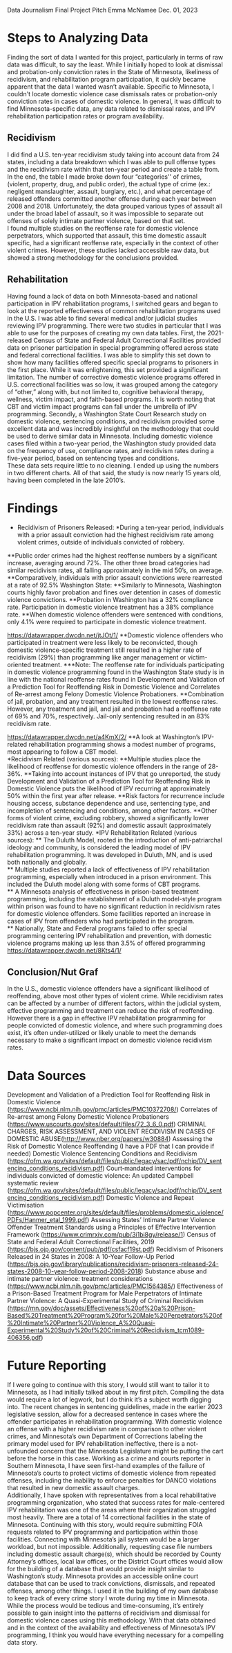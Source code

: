 Data Journalism
Final Project Pitch
Emma McNamee
Dec. 01, 2023

# Steps to Analyzing Data
Finding the sort of data I wanted for this project, particularly in terms of raw data was difficult, to say the least. While I initially hoped to look at dismissal and probation-only conviction rates in the State of Minnesota, likeliness of recidivism, and rehabilitation program participation, it quickly became apparent that the data I wanted wasn’t available. Specific to Minnesota, I couldn't locate domestic violence case dismissals rates or probation-only conviction rates in cases of domestic violence. In general, it was difficult to find Minnesota-specific data, any data related to dismissal rates, and IPV rehabilitation participation rates or program availability.  
## Recidivism
I did find a U.S. ten-year recidivism study taking into account data from 24 states, including a data breakdown which I was able to pull offense types and the recidivism rate within that ten-year period and create a table from. In the end, the table I made broke down four “categories'' of crimes, (violent, property, drug, and public order), the actual type of crime (ex.: negligent manslaughter, assault, burglary, etc.), and what percentage of released offenders committed another offense during each year between 2008 and 2018.
Unfortunately, the data grouped various types of assault all under the broad label of assault, so it was impossible to separate out offenses of solely intimate partner violence, based on that set.  
I found multiple studies on the reoffense rate for domestic violence perpetrators, which supported that assault, this time domestic assault specific, had a significant reoffense rate, especially in the context of other violent crimes. However, these studies lacked accessible raw data, but showed a strong methodology for the conclusions provided. 
## Rehabilitation
Having found a lack of data on both Minnesota-based and national participation in IPV rehabilitation programs, I switched gears and began to look at the reported effectiveness of common rehabilitation programs used in the U.S. I was able to find several medical and/or judicial studies reviewing IPV programming. There were two studies in particular that I was able to use for the purposes of creating my own data tables. 
First, the 2021-released Census of State and Federal Adult Correctional Facilities provided data on prisoner participation in special programming offered across state and federal correctional facilities. I was able to simplify this set down to show how many facilities offered specific special programs to prisoners in the first place. 
While it was enlightening, this set provided a significant limitation. The number of corrective domestic violence programs offered in U.S. correctional facilities was so low, it was grouped among the category of “other,” along with, but not limited to, cognitive behavioral therapy, wellness, victim impact, and faith-based programs. It is worth noting that CBT and victim impact programs can fall under the umbrella of IPV programming. 
Secondly, a Washington State Court Research study on domestic violence, sentencing conditions, and recidivism provided some excellent data and was incredibly insightful on the methodology that could be used to derive similar data in Minnesota. Including domestic violence cases filed within a two-year period, the Washington study provided data on the frequency of use, compliance rates, and recidivism rates during a five-year period, based on sentencing types and conditions.  
These data sets require little to no cleaning. I ended up using the numbers in two different charts. All of that said, the study is now nearly 15 years old, having been completed in the late 2010’s. 


# Findings
* Recidivism of Prisoners Released:
     *During a ten-year period, individuals with a prior assault conviction had the highest recidivism rate among violent crimes, outside of individuals convicted of robbery.
   
**Public order crimes had the highest reoffense numbers by a significant increase, averaging around 72%. The other three broad categories had similar recidivism rates, all falling approximately in the mid 50’s, on average. 
**Comparatively, individuals with prior assault convictions were rearrested at a rate of 92.5%
Washington State:
**Similarly to Minnesota, Washington courts highly favor probation and fines over detention in cases of domestic violence convictions. 
**Probation in Washington has a 32% compliance rate. Participation in domestic violence treatment has a 38% compliance rate. 
**When domestic violence offenders were sentenced with conditions, only 4.1% were required to participate in domestic violence treatment. 

https://datawrapper.dwcdn.net/jtJOt/1/ 
**Domestic violence offenders who participated in treatment were less likely to be reconvicted, though domestic violence-specific treatment still resulted in a higher rate of recidivism (29%) than programming like anger management or victim-oriented treatment.
***Note: The reoffense rate for individuals participating in domestic violence programming found in the Washington State study is in line with the national reoffense rates found in Development and Validation of a Prediction Tool for Reoffending Risk in Domestic Violence and Correlates of Re-arrest among Felony Domestic Violence Probationers.
**Combination of jail, probation, and any treatment resulted in the lowest reoffense rates. However, any treatment and jail, and jail and probation had a reoffense rate of 69% and 70%, respectively. Jail-only sentencing resulted in an 83% recidivism rate. 

https://datawrapper.dwcdn.net/a4KmX/2/ 
**A look at Washington’s IPV-related rehabilitation programming shows a modest number of programs, most appearing to follow a CBT model.  
*Recidivism Related (various sources):
**Multiple studies place the likelihood of reoffense for domestic violence offenders in the range of 28-36%. 
**Taking into account instances of IPV that go unreported, the study Development and Validation of a Prediction Tool for Reoffending Risk in Domestic Violence puts the likelihood of IPV recurring at approximately 50% within the first year after release. 
**Risk factors for recurrence include housing access, substance dependence and use, sentencing type, and incompletion of sentencing and conditions, among other factors. 
**Other forms of violent crime, excluding robbery, showed a significantly lower recidivism rate than assault (92%) and domestic assault (approximately 33%) across a ten-year study. 
*IPV Rehabilitation Related  (various sources):
** The Duluth Model, rooted in the introduction of anti-patriarchal ideology and community, is considered the leading model of IPV rehabilitation programming. It was developed in Duluth, MN, and is used both nationally and globally.  
** Multiple studies reported a lack of effectiveness of IPV rehabilitation programming, especially when introduced in a prison environment. This included the Duluth model along with some forms of CBT programs.  
** A Minnesota analysis of effectiveness in prison-based treatment programming, including the establishment of a Duluth model-style program within prison was found to have no significant reduction in recidivism rates for domestic violence offenders. Some facilities reported an increase in cases of IPV from offenders who had participated in the program.  
** Nationally, State and Federal programs failed to offer special programming centering IPV rehabilitation and prevention, with domestic violence programs making up less than 3.5% of offered programming
https://datawrapper.dwcdn.net/8Kts4/1/

## Conclusion/Nut Graf 

In the U.S., domestic violence offenders have a significant likelihood of reoffending, above most other types of violent crime. While recidivism rates can be affected by a number of different factors, within the judicial system, effective programming and treatment can reduce the risk of reoffending. However there is a gap in effective IPV rehabilitation programming for people convicted of domestic violence, and where such programming does exist, it’s often under-utilized or likely unable to meet the demands necessary to make a significant impact on domestic violence recidivism rates. 


# Data Sources

Development and Validation of a Prediction Tool for Reoffending Risk in Domestic Violence (https://www.ncbi.nlm.nih.gov/pmc/articles/PMC10372708/)
Correlates of Re-arrest among Felony Domestic Violence Probationers (https://www.uscourts.gov/sites/default/files/72_3_6_0.pdf)
CRIMINAL CHARGES, RISK ASSESSMENT, AND VIOLENT RECIDIVISM IN CASES OF DOMESTIC ABUSE(http://www.nber.org/papers/w30884)
Assessing the Risk of Domestic Violence Reoffending (I have a PDF that I can provide if needed)
Domestic Violence Sentencing Conditions and Recidivism (https://ofm.wa.gov/sites/default/files/public/legacy/sac/pdf/nchip/DV_sentencing_conditions_recidivism.pdf)
Court‐mandated interventions for individuals convicted of domestic violence: An updated Campbell systematic review (https://ofm.wa.gov/sites/default/files/public/legacy/sac/pdf/nchip/DV_sentencing_conditions_recidivism.pdf)
Domestic Violence and Repeat Victimisation (https://www.popcenter.org/sites/default/files/problems/domestic_violence/PDFs/Hanmer_etal_1999.pdf)
Assessing States’ Intimate Partner Violence Offender Treatment Standards using a Principles of Effective Intervention Framework (https://www.crimrxiv.com/pub/3i1bi8gy/release/1)
Census of State and Federal Adult Correctional Facilities, 2019 (https://bjs.ojp.gov/content/pub/pdf/csfacf19st.pdf)
Recidivism of Prisoners Released in 24 States in 2008: A 10-Year Follow-Up Period (https://bjs.ojp.gov/library/publications/recidivism-prisoners-released-24-states-2008-10-year-follow-period-2008-2018)
Substance abuse and intimate partner violence: treatment considerations (https://www.ncbi.nlm.nih.gov/pmc/articles/PMC1564385/)
Effectiveness of a Prison-Based Treatment Program for Male Perpetrators of Intimate Partner Violence: A Quasi-Experimental Study of Criminal Recidivism (https://mn.gov/doc/assets/Effectiveness%20of%20a%20Prison-Based%20Treatment%20Program%20for%20Male%20Perpetrators%20of%20Intimate%20Partner%20Violence_A%20Quasi-Experimental%20Study%20of%20Criminal%20Recidivism_tcm1089-406356.pdf)

# Future Reporting

If I were going to continue with this story, I would still want to tailor it to Minnesota, as I had initially talked about in my first pitch. Compiling the data would require a lot of legwork, but I do think it’s a subject worth digging into. The recent changes in sentencing guidelines, made in the earlier 2023 legislative session, allow for a decreased sentence in cases where the offender participates in rehabilitation programming. 
With domestic violence an offense with a higher recidivism rate in comparison to other violent crimes, and Minnesota’s own Department of Corrections labeling the primary model used for IPV rehabilitation ineffective, there is a not-unfounded concern that the Minnesota Legislature might be putting the cart before the horse in this case. 
Working as a crime and courts reporter in Southern Minnesota, I have seen first-hand examples of  the failure of Minnesota’s courts to protect victims of domestic violence from repeated offenses, including the inability to enforce penalties for DANCO violations that resulted in new domestic assault charges.  
Additionally, I have spoken with representatives from a local rehabilitative programming organization, who stated that success rates for male-centered IPV rehabilitation was one of the areas where their organization struggled most heavily. 
There are a total of 14 correctional facilities in the state of Minnesota. Continuing with this story, would require submitting FOIA requests related to IPV programming and participation within those facilities. Connecting with Minnesota’s jail system would be a larger workload, but not impossible. 
Additionally, requesting case file numbers including domestic assault charge(s), which should be recorded by County Attorney’s offices, local law offices, or the District Court offices would allow for the building of a database that would provide insight similar to Washington’s study.  Minnesota provides an accessible online court database that can be used to track convictions, dismissals, and repeated offenses, among other things. I used it in the building of my own database to keep track of every crime story I wrote during my time in Minnesota. While the process would be tedious and time-consuming, it’s entirely possible to gain insight into the patterns of recidivism and dismissal for domestic violence cases using this methodology. 
With that data obtained and in the context of the availability and effectiveness of Minnesota’s IPV programming, I think you would have everything necessary for a compelling data story. 
